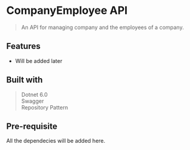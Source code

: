 # CompanyEmployee API
> An API for managing company and the employees of a company.

## Features
 - Will be added later

## Built with
> Dotnet 6.0<br>
> Swagger<br>
> Repository Pattern

## Pre-requisite
All the dependecies will be added here.